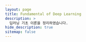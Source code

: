 ```yaml
---
layout: page
title: Fundamental of Deep Learning
description: >
  딥러닝 기초 이론을 정리하였습니다.
hide_description: true
sitemap: false
---
```


